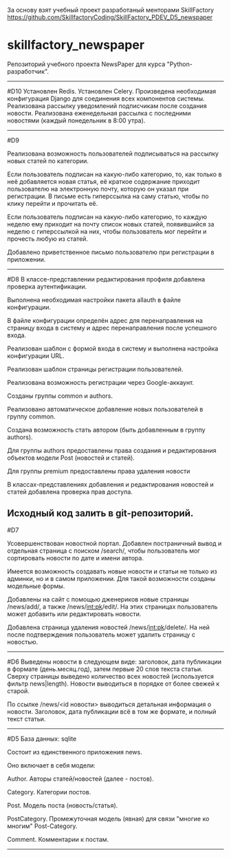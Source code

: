 За основу взят учебный проект разработаный менторами SkillFactory
https://github.com/SkillfactoryCoding/SkillFactory_PDEV_D5_newspaper
# skillfactory_newspaper
Репозиторий учебного проекта NewsPaper для курса "Python-разработчик".

---------------------------------
#D10
Установлен Redis.
Установлен Celery.
Произведена необходимая конфигурация Django для соединения всех компонентов системы.
Реализована рассылку уведомлений подписчикам после создания новости.
Реализована еженедельная рассылка с последними новостями (каждый понедельник в 8:00 утра).

---------------------------------
#D9

Реализована возможность пользователей подписываться на рассылку новых статей по категории.

Если пользователь подписан на какую-либо категорию, то, как только в неё добавляется новая статья, её краткое содержание приходит пользователю на электронную почту, которую он указал при регистрации. В письме есть гиперссылка на саму статью, чтобы по клику перейти и прочитать её.

Если пользователь подписан на какую-либо категорию, то каждую неделю ему приходит на почту список новых статей, появившийся за неделю с гиперссылкой на них, чтобы пользователь мог перейти и прочесть любую из статей.

Добавлено приветственное письмо пользователю при регистрации в приложении.


---------------------------------
#D8
В классе-представлении редактирования профиля добавлена проверка аутентификации.

Выполнена необходимая настройки пакета allauth в файле конфигурации.

В файле конфигурации определён адрес для перенаправления на страницу входа в систему и адрес перенаправления после успешного входа.

Реализован шаблон с формой входа в систему и выполнена настройка конфигурации URL.

Реализован шаблон страницы регистрации пользователей.

Реализована возможность регистрации через Google-аккаунт.

Созданы группы common и authors.

Реализовано автоматическое добавление новых пользователей в группу common.

Создана возможность стать автором (быть добавленным в группу authors).

Для группы authors предоставлены права создания и редактирования объектов модели Post (новостей и статей).

Для группы premium предоставлены права удаления новости

В классах-представлениях добавления и редактирования новостей и статей добавлена проверка прав доступа.

Исходный код залить в git-репозиторий.
---------------------------------
#D7

Усовершенствован новостной портал. Добавлен постраничный вывод и отдельная страница с поиском /search/, чтобы пользователь мог сортировать новости по дате и имени автора.

Имеется возможность создавать новые новости и статьи не только из админки, но и в самом приложении. Для такой возможности созданы модельные формы.

Добавлены на сайт с помощью дженериков новые страницы /news/add/, а также /news/<int:pk>/edit/. На этих страницах пользователь может добавить или редактировать новости.

Добавлена страница удаления новостей /news/<int:pk>/delete/. На ней после подтверждения пользователь может удалить страницу с новостью.

---------------------------------
#D6
Выведены новости в следующем виде: заголовок, дата публикации в формате (день.месяц.год), затем первые 20 слов текста статьи.
Сверху страницы выведено количество всех новостей (используется фильтр news|length).
Новости выводиться в порядке от более свежей к старой.

По ссылке /news/<id новости> выводиться детальная информация о новости.
Заголовок, дата публикации всё в том же формате, и полный текст статьи.


---------------------------------
#D5
База данных: sqlite

Состоит из единственного приложения news.

Оно включает в себя модели:

Author. Авторы статей/новостей (далее - постов).

Category. Категории постов.

Post. Модель поста (новость/статья).

PostCategory. Промежуточная модель (явная) для связи "многие ко многим" Post-Category.

Comment. Комментарии к постам.

---------------------------------

